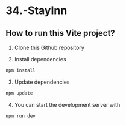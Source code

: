 # 34.-StayInn

## How to run this Vite project?
1. Clone this Github repository
   
2. Install dependencies
```bash
npm install
```

3. Update dependencies
```bash
npm update
```

4. You can start the development server with
```bash
npm run dev
```
